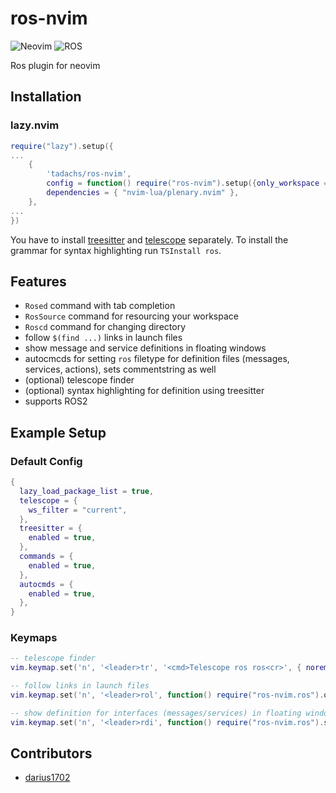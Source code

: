 # ros-nvim

![Neovim](https://img.shields.io/badge/NeoVim-%2357A143.svg?&style=for-the-badge&logo=neovim&logoColor=white)
![ROS](https://img.shields.io/badge/ros-%230A0FF9.svg?style=for-the-badge&logo=ros&logoColor=white)

Ros plugin for neovim

## Installation

### lazy.nvim

```lua
require("lazy").setup({
...
    {
        'tadachs/ros-nvim',
        config = function() require("ros-nvim").setup({only_workspace = true}) end,
        dependencies = { "nvim-lua/plenary.nvim" },
    },
...
})
```


You have to install [treesitter](https://github.com/nvim-treesitter/nvim-treesitter) and
[telescope](https://github.com/nvim-telescope/telescope.nvim) separately. To install the
grammar for syntax highlighting run `TSInstall ros`.


## Features

- `Rosed` command with tab completion
- `RosSource` command for resourcing your workspace
- `Roscd` command for changing directory
- follow `$(find ...)` links in launch files
- show message and service definitions in floating windows
- autocmcds for setting `ros` filetype for definition files (messages, services, actions),
  sets commentstring as well
- (optional) telescope finder
- (optional) syntax highlighting for definition using treesitter
- supports ROS2

## Example Setup

### Default Config

```lua
{
  lazy_load_package_list = true,
  telescope = {
    ws_filter = "current",
  },
  treesitter = {
    enabled = true,
  },
  commands = {
    enabled = true,
  },
  autocmds = {
    enabled = true,
  },
}
```

### Keymaps

```lua
-- telescope finder
vim.keymap.set('n', '<leader>tr', '<cmd>Telescope ros ros<cr>', { noremap = true })

-- follow links in launch files
vim.keymap.set('n', '<leader>rol', function() require("ros-nvim.ros").open_launch_include() end, { silent = true, noremap = true })

-- show definition for interfaces (messages/services) in floating window
vim.keymap.set('n', '<leader>rdi', function() require("ros-nvim.ros").show_interface_definition() end, { silent = true, noremap = true })
```

## Contributors

- [darius1702](https://github.com/darius1702)
